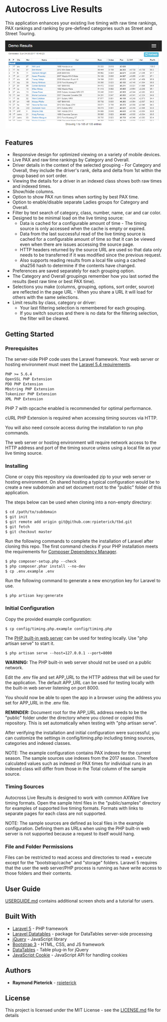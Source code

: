 # Autocross Live Results

This application enhances your existing live timing with raw time rankings, PAX rankings and ranking by pre-defined categories such as Street and Street Touring.

![Overall PAX](img/Overall-PAX.png?raw=true)

## Features

* Responsive design for optimized viewing on a variety of mobile devices.
* Live PAX and raw time rankings by Category and Overall.
* Driver details in the context of the selected grouping - For Category and Overall, they include the driver's rank, delta and delta from 1st within the group based on sort order.
* Viewing the details for a driver in an indexed class shows both raw times and indexed times.
* Show/hide columns.
* Option to show PAX run times when sorting by best PAX time.
* Option to enable/disable separate Ladies groups for Category and Overall.
* Filter by text search of category, class, number, name, car and car color.
* Designed to be minimal load on the live timing source:
  * Data is cached for a configurable amount of time - The timing source is only accessed when the cache is empty or expired.
  * Data from the last successful read of the live timing source is cached for a configurable amount of time so that it can be viewed even when there are issues accessing the source page.
  * HTTP headers returned by the source URL are used so that data only needs to be transferred if it was modified since the previous request.
  * Also supports reading results from a local file using a cached sha256 hash to determine if the contents have changed.
* Preferences are saved separately for each grouping option.
* The Category and Overall groupings remember how you last sorted the results (best raw time or best PAX time).
* Selections you make (columns, grouping, options, sort order, source) are reflected in the page URL - When you share a URL it will load for others with the same selections.
* Limit results by class, category or driver:
  * Your last filtering selection is remembered for each grouping.
  * If you switch sources and there is no data for the filtering selection, the filter will be cleared.

## Getting Started


### Prerequisites

The server-side PHP code uses the Laravel framework.  Your web server or hosting environment must meet the [Laravel 5.4 requirements](https://laravel.com/docs/5.4/installation#server-requirements).

```
PHP >= 5.6.4
OpenSSL PHP Extension
PDO PHP Extension
Mbstring PHP Extension
Tokenizer PHP Extension
XML PHP Extension
```
PHP 7 with opcache enabled is recommended for optimal performance.

cURL PHP Extension is required when accessing timing sources via HTTP.

You will also need console access during the installation to run php commands.

The web server or hosting environment will require network access to the HTTP address and port of the timing source unless using a local file as your live timing source.

### Installing

Clone or copy this repository via downloaded zip to your web server or hosting environment.
On shared hosting a typical configuration would be to create a new subdomain and set document root to the "public" folder of this application.

The steps below can be used when cloning into a non-empty directory:

```
$ cd /path/to/subdomain
$ git init
$ git remote add origin git@github.com:rpieterick/tbd.git
$ git fetch
$ git checkout master
```

Run the following commands to complete the installation of Laravel after cloning this repo.
The first command checks if your PHP installation meets the requirements for [Composer Dependency Manager](https://getcomposer.org/).

```
$ php composer-setup.php --check
$ php composer.phar install --no-dev
$ cp .env.example .env
```

Run the following command to generate a new encryption key for Laravel to use.

```
$ php artisan key:generate
```

### Initial Configuration

Copy the provided example configuration:

```
$ cp config/timing.php.example config/timing.php
```

The [PHP built-in web server](http://php.net/manual/en/features.commandline.webserver.php) can be used for testing locally.  Use "php artisan serve" to start it.

```
$ php artisan serve --host=127.0.0.1 --port=8000
```

__WARNING:__ The PHP built-in web server should not be used on a public network.

Edit the .env file and set APP_URL to the HTTP address that will be used for the application.
The default APP_URL can be used for testing locally with the built-in web server listening on port 8000.

You should now be able to open the app in a browser using the address you set for APP_URL in the .env file.

__REMINDER:__ Document root for the APP_URL address needs to be the "public" folder under the directory where you cloned or copied this repository.
This is set automatically when testing with "php artisan serve".

After verifying the installation and initial configuration were successful, you can customize the settings in config/timing.php including timing sources, categories and indexed classes.

NOTE: The example configuration contains PAX indexes for the current season.  The sample sources use indexes from the 2017 season.
Therefore calculated values such as indexed or PAX times for individual runs in an indexed class will differ from those in the Total column of the sample source.

### Timing Sources

Autocross Live Results is designed to work with common AXWare live timing formats.
Open the sample html files in the "public/samples" directory for examples of supported live timing formats.
Formats with links to separate pages for each class are not supported.

NOTE: The sample sources are defined as local files in the example configuration.
Defining them as URLs when using the PHP built-in web server is not supported because a request to itself would hang.

### File and Folder Permissions

Files can be restricted to read access and directories to read + execute except for the "bootstrap/cache" and "storage" folders.
Laravel 5 requires that the user the web server/PHP process is running as have write access to those folders and their contents.

## User Guide

[USERGUIDE.md](USERGUIDE.md) contains additional screen shots and a tutorial for users.

## Built With

* [Laravel 5](https://laravel.com/) - PHP framework
* [Laravel Datatables](https://github.com/yajra/laravel-datatables) - package for DataTables server-side processing
* [jQuery](https://jquery.com/) - JavaScript library
* [Bootstrap 3](http://getbootstrap.com/docs/3.3/) - HTML, CSS, and JS framework
* [DataTables](https://datatables.net/) - Table plug-in for jQuery
* [JavaScript Cookie](https://github.com/js-cookie/js-cookie) - JavaScript API for handling cookies

## Authors

* **Raymond Pieterick** - [rpieterick](https://github.com/rpieterick)

## License

This project is licensed under the MIT License - see the [LICENSE.md](LICENSE.md) file for details